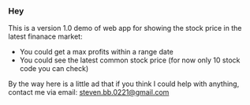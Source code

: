 ### Hey
This is a version 1.0 demo of web app for showing the stock price in the latest finanace market:
  - You could get a max profits within a range date
  - You could see the latest common stock price (for now only 10 stock code you can check)
  


By the way here is a little ad that if you think I could help with anything, contact me via email: steven.bb.0221@gmail.com